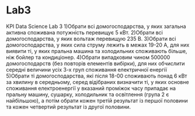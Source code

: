 # Lab3
KPI Data Science Lab 3
1)Обрати всі домогосподарства, у яких загальна активна споживана потужність перевищує 5 кВт.
2)Обрати всі домогосподарства, у яких вольтаж перевищую 235 В.
3)Обрати всі домогосподарства, у яких сила струму лежить в межах 19-20 А, для них виявити ті, у яких пральна машина та холодильних споживають більше, ніж бойлер та кондиціонер.
4)Обрати випадковим чином 500000 домогосподарств (без повторів елементів вибірки), для них обчислити середні величини усіх 3-х груп споживання електричної енергії
5)Обрати ті домогосподарства, які після 18-00 споживають понад 6 кВт за хвилину в середньому, серед відібраних визначити ті, у яких основне споживання електроенергії у вказаний проміжок часу припадає на пральну машину, сушарку, холодильник та освітлення (група 2 є найбільшою), а потім обрати кожен третій результат із першої половини та кожен четвертий результат із другої половини.
